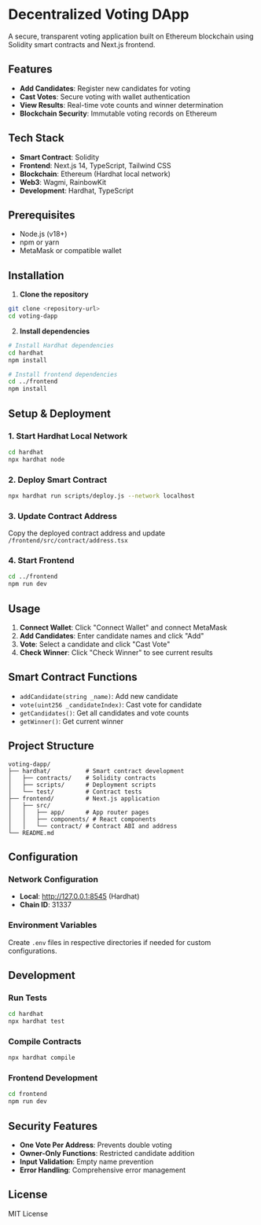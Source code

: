 # Decentralized Voting DApp

A secure, transparent voting application built on Ethereum blockchain using Solidity smart contracts and Next.js frontend.

## Features

- **Add Candidates**: Register new candidates for voting
- **Cast Votes**: Secure voting with wallet authentication
- **View Results**: Real-time vote counts and winner determination
- **Blockchain Security**: Immutable voting records on Ethereum

## Tech Stack

- **Smart Contract**: Solidity
- **Frontend**: Next.js 14, TypeScript, Tailwind CSS
- **Blockchain**: Ethereum (Hardhat local network)
- **Web3**: Wagmi, RainbowKit
- **Development**: Hardhat, TypeScript

## Prerequisites

- Node.js (v18+)
- npm or yarn
- MetaMask or compatible wallet

## Installation

1. **Clone the repository**
```bash
git clone <repository-url>
cd voting-dapp
```

2. **Install dependencies**
```bash
# Install Hardhat dependencies
cd hardhat
npm install

# Install frontend dependencies
cd ../frontend
npm install
```

## Setup & Deployment

### 1. Start Hardhat Local Network
```bash
cd hardhat
npx hardhat node
```

### 2. Deploy Smart Contract
```bash
npx hardhat run scripts/deploy.js --network localhost
```

### 3. Update Contract Address
Copy the deployed contract address and update `/frontend/src/contract/address.tsx`

### 4. Start Frontend
```bash
cd ../frontend
npm run dev
```

## Usage

1. **Connect Wallet**: Click "Connect Wallet" and connect MetaMask
2. **Add Candidates**: Enter candidate names and click "Add"
3. **Vote**: Select a candidate and click "Cast Vote"
4. **Check Winner**: Click "Check Winner" to see current results

## Smart Contract Functions

- `addCandidate(string _name)`: Add new candidate
- `vote(uint256 _candidateIndex)`: Cast vote for candidate
- `getCandidates()`: Get all candidates and vote counts
- `getWinner()`: Get current winner

## Project Structure

```
voting-dapp/
├── hardhat/          # Smart contract development
│   ├── contracts/    # Solidity contracts
│   ├── scripts/      # Deployment scripts
│   └── test/         # Contract tests
├── frontend/         # Next.js application
│   ├── src/
│   │   ├── app/      # App router pages
│   │   ├── components/ # React components
│   │   └── contract/ # Contract ABI and address
└── README.md
```

## Configuration

### Network Configuration
- **Local**: http://127.0.0.1:8545 (Hardhat)
- **Chain ID**: 31337

### Environment Variables
Create `.env` files in respective directories if needed for custom configurations.

## Development

### Run Tests
```bash
cd hardhat
npx hardhat test
```

### Compile Contracts
```bash
npx hardhat compile
```

### Frontend Development
```bash
cd frontend
npm run dev
```

## Security Features

- **One Vote Per Address**: Prevents double voting
- **Owner-Only Functions**: Restricted candidate addition
- **Input Validation**: Empty name prevention
- **Error Handling**: Comprehensive error management

## License

MIT License